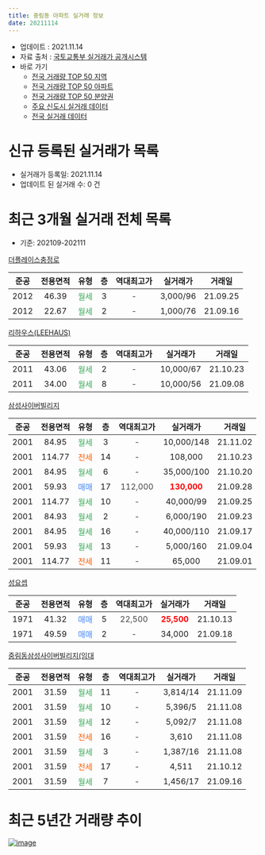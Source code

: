 ```yaml
---
title: 중림동 아파트 실거래 정보
date: 20211114
---
```


* 업데이트 : 2021.11.14
* 자료 출처 : [국토교통부 실거래가 공개시스템](http://rt.molit.go.kr)
* 바로 가기
    * [전국 거래량 TOP 50 지역](https://apt-info.github.io/apt-trade-info/tr)
    * [전국 거래량 TOP 50 아파트](https://apt-info.github.io/apt-trade-info/ta)
    * [전국 거래량 TOP 50 분양권](https://apt-info.github.io/apt-trade-info/tb)
    * [주요 신도시 실거래 데이터](https://apt-info.github.io/apt-trade-info/newtown)
    * [전국 실거래 데이터](https://apt-info.github.io/apt-trade-info/all)



<script async src="https://pagead2.googlesyndication.com/pagead/js/adsbygoogle.js"></script>
<!-- 기본광고 -->
<ins class="adsbygoogle"
     style="display:block"
     data-ad-client="ca-pub-1142216861245946"
     data-ad-slot="4805727019"
     data-ad-format="auto"
     data-full-width-responsive="true"></ins>
<script>
     (adsbygoogle = window.adsbygoogle || []).push({});
</script>


# 신규 등록된 실거래가 목록

* 실거래가 등록일: 2021.11.14
* 업데이트 된 실거래 수: 0 건




<script async src="https://pagead2.googlesyndication.com/pagead/js/adsbygoogle.js"></script>
<!-- 기본광고 -->
<ins class="adsbygoogle"
     style="display:block"
     data-ad-client="ca-pub-1142216861245946"
     data-ad-slot="4805727019"
     data-ad-format="auto"
     data-full-width-responsive="true"></ins>
<script>
     (adsbygoogle = window.adsbygoogle || []).push({});
</script>


# 최근 3개월 실거래 전체 목록
* 기준: 202109-202111


[더플레이스충정로](https://search.naver.com/search.naver?query=%EB%8D%94%ED%94%8C%EB%A0%88%EC%9D%B4%EC%8A%A4%EC%B6%A9%EC%A0%95%EB%A1%9C)

|준공|전용면적|유형|층|역대최고가|실거래가|거래일|
|:---:|:---:|:---:|:---:|:---:|:---:|:---:|
|2012|46.39|<span style="color:#34A853">월세</span>|3|<span style="color:#444444">-</span>|3,000/96|21.09.25|
|2012|22.67|<span style="color:#34A853">월세</span>|2|<span style="color:#444444">-</span>|1,000/76|21.09.16|

[리하우스(LEEHAUS)](https://search.naver.com/search.naver?query=%EB%A6%AC%ED%95%98%EC%9A%B0%EC%8A%A4%28LEEHAUS%29)

|준공|전용면적|유형|층|역대최고가|실거래가|거래일|
|:---:|:---:|:---:|:---:|:---:|:---:|:---:|
|2011|43.06|<span style="color:#34A853">월세</span>|2|<span style="color:#444444">-</span>|10,000/67|21.10.23|
|2011|34.00|<span style="color:#34A853">월세</span>|8|<span style="color:#444444">-</span>|10,000/56|21.09.08|

[삼성사이버빌리지](https://search.naver.com/search.naver?query=%EC%82%BC%EC%84%B1%EC%82%AC%EC%9D%B4%EB%B2%84%EB%B9%8C%EB%A6%AC%EC%A7%80)

|준공|전용면적|유형|층|역대최고가|실거래가|거래일|
|:---:|:---:|:---:|:---:|:---:|:---:|:---:|
|2001|84.95|<span style="color:#34A853">월세</span>|3|<span style="color:#444444">-</span>|10,000/148|21.11.02|
|2001|114.77|<span style="color:#FF5A00">전세</span>|14|<span style="color:#444444">-</span>|108,000|21.10.23|
|2001|84.95|<span style="color:#34A853">월세</span>|6|<span style="color:#444444">-</span>|35,000/100|21.10.20|
|2001|59.93|<span style="color:#4285F3">매매</span>|17|<span style="color:#444444">112,000</span>|<b><span style="color:#FF0000">130,000</span></b>|21.09.28|
|2001|114.77|<span style="color:#34A853">월세</span>|10|<span style="color:#444444">-</span>|40,000/99|21.09.25|
|2001|84.93|<span style="color:#34A853">월세</span>|2|<span style="color:#444444">-</span>|6,000/190|21.09.23|
|2001|84.95|<span style="color:#34A853">월세</span>|16|<span style="color:#444444">-</span>|40,000/110|21.09.17|
|2001|59.93|<span style="color:#34A853">월세</span>|13|<span style="color:#444444">-</span>|5,000/160|21.09.04|
|2001|114.77|<span style="color:#FF5A00">전세</span>|11|<span style="color:#444444">-</span>|65,000|21.09.01|

[성요셉](https://search.naver.com/search.naver?query=%EC%84%B1%EC%9A%94%EC%85%89)

|준공|전용면적|유형|층|역대최고가|실거래가|거래일|
|:---:|:---:|:---:|:---:|:---:|:---:|:---:|
|1971|41.32|<span style="color:#4285F3">매매</span>|5|<span style="color:#444444">22,500</span>|<b><span style="color:#FF0000">25,500</span></b>|21.10.13|
|1971|49.59|<span style="color:#4285F3">매매</span>|2|<span style="color:#444444">-</span>|34,000|21.09.18|

[중림동삼성사이버빌리지(임대](https://search.naver.com/search.naver?query=%EC%A4%91%EB%A6%BC%EB%8F%99%EC%82%BC%EC%84%B1%EC%82%AC%EC%9D%B4%EB%B2%84%EB%B9%8C%EB%A6%AC%EC%A7%80%28%EC%9E%84%EB%8C%80)

|준공|전용면적|유형|층|역대최고가|실거래가|거래일|
|:---:|:---:|:---:|:---:|:---:|:---:|:---:|
|2001|31.59|<span style="color:#34A853">월세</span>|11|<span style="color:#444444">-</span>|3,814/14|21.11.09|
|2001|31.59|<span style="color:#34A853">월세</span>|10|<span style="color:#444444">-</span>|5,396/5|21.11.08|
|2001|31.59|<span style="color:#34A853">월세</span>|12|<span style="color:#444444">-</span>|5,092/7|21.11.08|
|2001|31.59|<span style="color:#FF5A00">전세</span>|16|<span style="color:#444444">-</span>|3,610|21.11.08|
|2001|31.59|<span style="color:#34A853">월세</span>|3|<span style="color:#444444">-</span>|1,387/16|21.11.08|
|2001|31.59|<span style="color:#FF5A00">전세</span>|17|<span style="color:#444444">-</span>|4,511|21.10.12|
|2001|31.59|<span style="color:#34A853">월세</span>|7|<span style="color:#444444">-</span>|1,456/17|21.09.16|



<script async src="https://pagead2.googlesyndication.com/pagead/js/adsbygoogle.js"></script>
<!-- 기본광고 -->
<ins class="adsbygoogle"
     style="display:block"
     data-ad-client="ca-pub-1142216861245946"
     data-ad-slot="4805727019"
     data-ad-format="auto"
     data-full-width-responsive="true"></ins>
<script>
     (adsbygoogle = window.adsbygoogle || []).push({});
</script>


# 최근 5년간 거래량 추이


<div style="width:100%;">
    <canvas id="deal_progress" height="200"></canvas>
</div>

<script>
new Chart(document.getElementById("deal_progress"), {
    type: 'line',
    data: {
        labels: ['16.01','16.02','16.03','16.04','16.05','16.06','16.07','16.08','16.09','16.10','16.11','16.12','17.01','17.02','17.03','17.04','17.05','17.06','17.07','17.08','17.09','17.10','17.11','17.12','18.01','18.02','18.03','18.04','18.05','18.06','18.07','18.08','18.09','18.10','18.11','18.12','19.01','19.02','19.03','19.04','19.05','19.06','19.07','19.08','19.09','19.10','19.11','19.12','20.01','20.02','20.03','20.04','20.05','20.06','20.07','20.08','20.09','20.10','20.11','20.12','21.01','21.02','21.03','21.04','21.05','21.06','21.07','21.08','21.09','21.10','21.11'],
        datasets: [{
            label: '매매/분양권',
            data: [6,5,9,7,10,7,7,7,4,8,5,3,3,2,3,7,8,5,3,1,7,3,1,5,8,3,2,5,2,1,4,3,1,2,1,0,1,1,1,2,0,1,3,0,2,4,6,9,1,2,0,2,0,6,10,2,0,3,3,4,4,1,1,3,3,1,0,2,2,1,0],
            borderColor: "rgba(66, 133, 243, 1)",
            backgroundColor: "rgba(66, 133, 243, 0.05)",
            borderWidth: 1,
            pointRadius: 0,
            fill: false,
            lineTension: 0
        },{
            label: '전/월세',
            data: [21,19,10,9,8,10,11,9,6,14,9,14,20,17,14,10,10,6,10,7,4,10,22,21,24,9,9,9,11,13,5,3,9,12,9,23,16,14,12,8,8,11,10,11,5,13,10,14,21,12,8,22,10,9,14,11,14,16,8,14,20,9,19,13,10,8,9,6,9,4,6],
            borderColor: "rgba(255, 90, 0, 1)",
            backgroundColor: "rgba(255, 90, 0, 0.05)",
            borderWidth: 1,
            pointRadius: 0,
            fill: false,
            lineTension: 0
        },{
            label: '합계',
            data: [27,24,19,16,18,17,18,16,10,22,14,17,23,19,17,17,18,11,13,8,11,13,23,26,32,12,11,14,13,14,9,6,10,14,10,23,17,15,13,10,8,12,13,11,7,17,16,23,22,14,8,24,10,15,24,13,14,19,11,18,24,10,20,16,13,9,9,8,11,5,6],
            borderColor: "rgba(0, 0, 0, 1)",
            backgroundColor: "rgba(0, 0, 0, 0.03)",
            borderWidth: 0.1,
            pointRadius: 0,
            fill: true,
            lineTension: 0
        }
        ]
    },
    options: {
        responsive: true,
        title: {
            display: false
        },
        tooltips: {
            mode: 'index',
            intersect: false
        },
        hover: {
            mode: 'nearest',
            intersect: true
        },
        scales: {
            xAxes: [{
                display: true,
                scaleLabel: {
                    display: true,
                    labelString: '년/월'
                }
            }],
            yAxes: [{
                display: true,
                ticks: {
                    suggestedMin: 0,
                },
                scaleLabel: {
                    display: true,
                    labelString: '실거래 수'
                }
            }]
        }
    }
});

</script>


[![image](https://apt-info.github.io/images/2020-01-03-apt-trade-info/1024x500.png)](https://play.google.com/store/apps/details?id=com.aptinfo.apttradeinfo)


